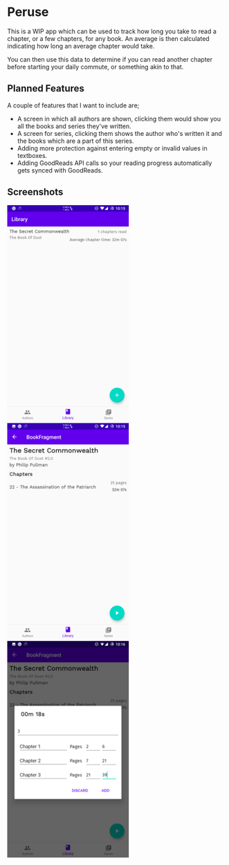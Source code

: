 # Peruse

This is a WIP app which can be used to track how long you take to read a chapter, or a few chapters, for any book. An average is then calculated indicating how long an average chapter would take. 

You can then use this data to determine if you can read another chapter before starting your daily commute, or something akin to that.

## Planned Features

A couple of features that I want to include are;

- A screen in which all authors are shown, clicking them would show you all the books and series they've written.
- A screen for series, clicking them shows the author who's written it and the books which are a part of this series.
- Adding more protection against entering empty or invalid values in textboxes.
- Adding GoodReads API calls so your reading progress automatically gets synced with GoodReads.

## Screenshots

<img src="docs\img\peruse_library.png" height="500" />

<img src="docs\img\peruse_book.png" height="500" />

<img src="docs\img\peruse_done_reading.png" height="500" />